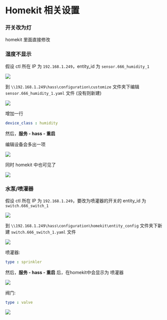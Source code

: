 #  Homekit 相关设置

### 开关改为灯


homekit 里面直接修改





### 湿度不显示

假设 ctl 所在 IP 为 `192.168.1.249`，entity_id 为 `sensor.666_humidity_1`

![](http://pic.airijia.com/doc/20190703094112.png)

到 `\\192.168.1.249\hass\configuration\customize` 文件夹下编辑 `sensor.666_humidity_1.yaml` 文件 (没有则新建)

![](http://pic.airijia.com/doc/20190703094121.png)

增加一行

```yaml
device_class : humidity
```

然后，**服务 - hass - 重启** 

编辑设备会多出一项

![](http://pic.airijia.com/doc/20190703094132.png)

 
同时 homekit 中也可见了

![](http://pic.airijia.com/doc/20190703094141.png)





### 水泵/喷灌器

假设 ctl 所在 IP 为 `192.168.1.249`，要改为喷灌器的开关的 entity_id 为 `switch.666_switch_1`

![](http://pic.airijia.com/doc/20190703094150.png)

到 `\\192.168.1.249\hass\configuration\homekit\entity_config` 文件夹下新建 `switch.666_switch_1.yaml` 文件

![](http://pic.airijia.com/doc/20190703094202.png)

喷灌器:

```yaml
type : sprinkler
```

然后，**服务 - hass - 重启** 后，在homekit中会显示为 喷灌器


![](http://pic.airijia.com/doc/20190703094212.png)

阀门:

```yaml
type : valve
```


![](http://pic.airijia.com/doc/20190703094221.png)